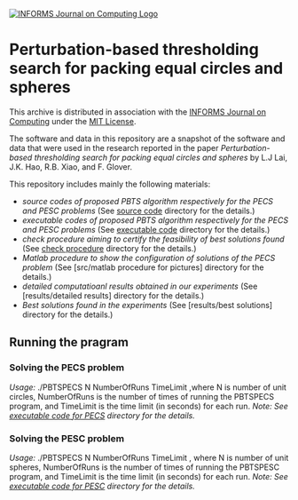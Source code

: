[![INFORMS Journal on Computing Logo](https://INFORMSJoC.github.io/logos/INFORMS_Journal_on_Computing_Header.jpg)](https://pubsonline.informs.org/journal/ijoc)

# Perturbation-based thresholding search for packing equal circles and spheres

This archive is distributed in association with the [INFORMS Journal on
Computing](https://pubsonline.informs.org/journal/ijoc) under the [MIT License](LICENSE).

The software and data in this repository are a snapshot of the software and data
that were used in the research reported in the paper _Perturbation-based thresholding search for packing equal circles and spheres_ by L.J Lai, J.K. Hao, R.B. Xiao, and F. Glover. 

This repository includes mainly the following materials: 
- _source codes of proposed PBTS algorithm respectively for the PECS and PESC problems_ (See [source code](src/source_code) directory for the details.)
- _executable codes of proposed PBTS algorithm respectively for the PECS and PESC problems_ (See [executable code](src/executable_code) directory for the details.)
- _check procedure aiming to certify the feasibility of best solutions found_ (See [check procedure](src/check_procedure) directory for the details.)
- _Matlab procedure to show the configuration of solutions of the PECS problem_ (See [src/matlab procedure for pictures] directory for the details.)
- _detailed computatioanl results obtained in our experiments_ (See [results/detailed results] directory for the details.)
- _Best solutions found in the experiments_ (See [results/best solutions] directory for the details.)

## Running the pragram

 ### Solving the PECS problem 
_Usage:_ 
./PBTSPECS   N   NumberOfRuns  TimeLimit
,where N is number of unit circles, NumberOfRuns is the number of times of running the PBTSPECS program, and TimeLimit is the time limit (in seconds) for each run. 
_Note: See [executable code for PECS](src/executable_code/PECS) directory for the details._
 ### Solving the PESC problem
_Usage:_ 
./PBTSPECS   N   NumberOfRuns  TimeLimit
, where N is number of unit spheres, NumberOfRuns is the number of times of running the PBTSPESC program, and TimeLimit is the time limit (in seconds) for each run. 
_Note: See [executable code for PESC](src/executable_code/PESC) directory for the details._
